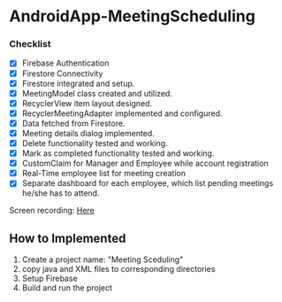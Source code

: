# AndroidApp-MeetingScheduling
### Checklist
- [x] Firebase Authentication
- [x] Firestore Connectivity
- [x] Firestore integrated and setup.
- [x] MeetingModel class created and utilized.
- [x] RecyclerView item layout designed.
- [x] RecyclerMeetingAdapter implemented and configured.
- [x] Data fetched from Firestore.
- [x] Meeting details dialog implemented.
- [x] Delete functionality tested and working.
- [x] Mark as completed functionality tested and working.
- [x] CustomClaim for Manager and Employee while account registration
- [x] Real-Time employee list for meeting creation
- [x] Separate dashboard for each employee, which list pending meetings he/she has to attend.

Screen recording: [Here](https://drive.google.com/file/d/17pHHSKzviEStPFG6Lf5Gh_CUAH8VubrF/view?usp=sharing)

## How to Implemented
1. Create a project name: "Meeting Sceduling"
2. copy java and XML files to corresponding directories 
3. Setup Firebase
4. Build and run the project

